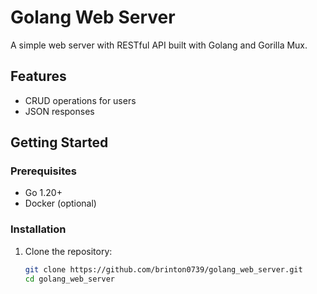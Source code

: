 # Golang Web Server

A simple web server with RESTful API built with Golang and Gorilla Mux.

## Features

- CRUD operations for users
- JSON responses

## Getting Started

### Prerequisites

- Go 1.20+
- Docker (optional)

### Installation

1. Clone the repository:
   ```bash
   git clone https://github.com/brinton0739/golang_web_server.git
   cd golang_web_server
